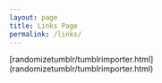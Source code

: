 ```yaml
---
layout: page
title: Links Page
permalink: /links/
---
```


[randomizetumblr/tumblrimporter.html] (randomizetumblr/tumblrimporter.html)
